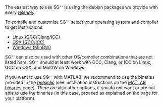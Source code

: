 The easiest way to use SG⁺⁺ is using the debian packages we provide with every [release](https://github.com/SGpp/SGpp/releases).

To compile and customize SG⁺⁺ select your operating system and compiler to get instructions.

* [Linux (GCC/Clang/ICC)](https://github.com/SGpp/SGpp/wiki/Linux-(GCC-Clang-ICC))
* [OSX (GCC/ICC)](https://github.com/SGpp/SGpp/wiki/OSX-(GCC-ICC))
* [Windows (MinGW)](https://github.com/SGpp/SGpp/wiki/Windows-(MinGW))

SG⁺⁺ can also be used with other OS/compiler combinations that are not listed here. SG⁺⁺ should at least work with GCC, Clang, or ICC on Linux, GCC on OSX, and MinGW on Windows.

If you want to use SG⁺⁺ with MATLAB, we recommend to use the binaries provided in the [releases](https://github.com/SGpp/SGpp/releases) (see installation instructions on the [MATLAB binaries](https://github.com/SGpp/SGpp/wiki/MATLAB-binaries) page). There are also other options, if you do not want or are not able to use the binaries (in this case, proceed as explained on the page for your platform).



